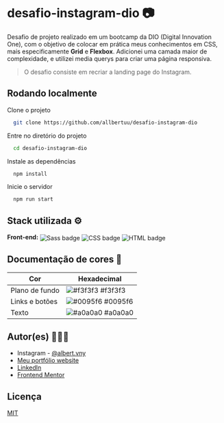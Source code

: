 # desafio-instagram-dio 📷

Desafio de projeto realizado em um bootcamp da DIO (Digital Innovation One), com o objetivo de colocar em prática meus conhecimentos em CSS, 
mais especificamente **Grid** e **Flexbox**.
Adicionei uma camada maior de complexidade, e utilizei media querys para criar uma página responsiva.

> O desafio consiste em recriar a landing page do Instagram.

## Rodando localmente

Clone o projeto

```bash
  git clone https://github.com/allbertuu/desafio-instagram-dio
```

Entre no diretório do projeto

```bash
  cd desafio-instagram-dio
```

Instale as dependências

```bash
  npm install
```

Inicie o servidor

```bash
  npm run start
```
## Stack utilizada ⚙

**Front-end:** 
  <img align="center" alt="Sass badge" src="https://img.shields.io/badge/Sass-CC6699?style=for-the-badge&logo=sass&logoColor=white">
  <img align="center" alt="CSS badge" src="https://img.shields.io/badge/CSS3-1572B6?style=for-the-badge&logo=css3&logoColor=white">
  <img align="center" alt="HTML badge" src="https://img.shields.io/badge/HTML5-E34F26?style=for-the-badge&logo=html5&logoColor=white">

## Documentação de cores 🎨

| Cor               | Hexadecimal                                                |
| ----------------- | ---------------------------------------------------------------- |
| Plano de fundo       | ![#f3f3f3](https://via.placeholder.com/10/f3f3f3.png?text=+) #f3f3f3 |
| Links e botões | ![#0095f6](https://via.placeholder.com/10/0095f6.png?text=+) #0095f6 |
| Texto | ![#a0a0a0](https://via.placeholder.com/10/a0a0a0.png?text=+) #a0a0a0 |

## Autor(es) 🙎🏻‍♂️

- Instagram - [@albert.vny](https://www.instagram.com/albert.vny/?hl=pt-br)
- [Meu portfólio website](https://portfolio-allbertuu.vercel.app/)
- [LinkedIn](https://www.linkedin.com/in/albertov-albuquerque/)
- [Frontend Mentor](https://www.frontendmentor.io/profile/allbertuu)

## Licença

[MIT](https://choosealicense.com/licenses/mit/)
